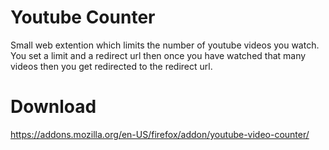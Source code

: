 # Youtube Counter
Small web extention which limits the number of youtube videos you watch.  
You set a limit and a redirect url then once you have watched that many videos then you get redirected to the redirect url.

# Download
https://addons.mozilla.org/en-US/firefox/addon/youtube-video-counter/
